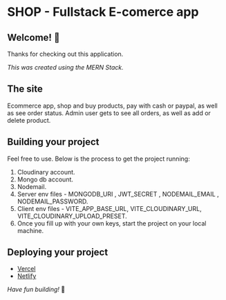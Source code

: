# SHOP - Fullstack E-comerce app

## Welcome! 👋

Thanks for checking out this application.

*This was created using the MERN Stack.*

## The site

Ecommerce app, shop and buy products, pay with cash or paypal, as well as see order status. Admin user gets to see all orders, as well as add or delete product.

## Building your project

Feel free to use. Below is the process to get the project running:

1. Cloudinary account.
2. Mongo db account.
3. Nodemail.
4. Server env files - MONGODB_URI , JWT_SECRET , NODEMAIL_EMAIL , NODEMAIL_PASSWORD.
5. Client env files - VITE_APP_BASE_URL, VITE_CLOUDINARY_URL, VITE_CLOUDINARY_UPLOAD_PRESET.
6. Once you fill up with your own keys, start the project on your local machine.

## Deploying your project

- [Vercel](https://vercel.com/)
- [Netlify](https://www.netlify.com/)

*Have fun building!* 🚀